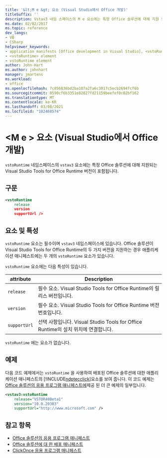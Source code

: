 ```yaml
---
title: '&lt;M e &gt; 요소 (Visual Studio에서 Office 개발)'
titleSuffix: ''
description: Vstav3 네임 스페이스의 M e 요소에는 특정 Office 솔루션에 대해 지원 되는 Visual Studio Tools for Office 런타임 버전이 포함 되어 있습니다.
ms.date: 02/02/2017
ms.topic: reference
dev_langs:
- VB
- CSharp
helpviewer_keywords:
- application manifests [Office development in Visual Studio], <vstoRuntime> element
- <vstoRuntime> element
- vstoRuntime element
author: John-Hart
ms.author: johnhart
manager: jmartens
ms.workload:
- office
ms.openlocfilehash: 7c856836bd2ba107a2fa6c3017c5ecb2694fcf6b
ms.sourcegitcommit: 8590cf6b3351e82827fd21159beefef0c02bf162
ms.translationtype: MT
ms.contentlocale: ko-KR
ms.lasthandoff: 03/08/2021
ms.locfileid: "102468574"
---
```

# <a name="ltvstoruntimegt-element-office-development-in-visual-studio"></a>&lt;M e &gt; 요소 (Visual Studio에서 Office 개발)
  `vstoRuntime` 네임스페이스의 `vstav3` 요소에는 특정 Office 솔루션에 대해 지원되는 Visual Studio Tools for Office Runtime 버전이 포함됩니다.

## <a name="syntax"></a>구문

```xml
<vstoRuntime
    release
    version
    supportUrl />
```

## <a name="elements-and-attributes"></a>요소 및 특성
 `vstoRuntime` 요소는 필수이며 `vstav3` 네임스페이스에 있습니다. Office 솔루션이 Visual Studio Tools for Office Runtime의 두 가지 버전을 지원하는 경우 애플리케이션 매니페스트에는 두 개의 `vstoRuntime` 요소가 있습니다.

 `vstoRuntime` 요소에는 다음 특성이 있습니다.

|attribute|Description|
|---------------|-----------------|
|`release`|필수 요소. Visual Studio Tools for Office Runtime의 릴리스 버전입니다.|
|`version`|필수 요소. Visual Studio Tools for Office Runtime 버전 번호입니다.|
|`supportUrl`|선택 사항입니다. Visual Studio Tools for Office Runtime의 설치 위치에 연결합니다.|

 `vstoRuntime` 에는 요소가 없습니다.

## <a name="example"></a>예제
 다음 코드 예제에서는 `vstoRuntime` 을 사용하여 배포된 Office 솔루션에 대한 애플리케이션 매니페스트의 [!INCLUDE[ndptecclick](../vsto/includes/ndptecclick-md.md)]요소를 보여 줍니다. 이 코드 예제는 [Office 솔루션의 응용 프로그램 매니페스트에](../vsto/application-manifests-for-office-solutions.md)제공 된 더 큰 예제의 일부입니다.

```xml
<vstav3:vstoRuntime
    release="VSTOR40Beta1"
    version="10.0.20303"
    supportUrl="http://www.microsoft.com" />
```

## <a name="see-also"></a>참고 항목

- [Office 솔루션의 응용 프로그램 매니페스트](../vsto/application-manifests-for-office-solutions.md)
- [Office 솔루션에 대 한 배포 매니페스트](../vsto/deployment-manifests-for-office-solutions.md)
- [ClickOnce 응용 프로그램 매니페스트](../deployment/clickonce-application-manifest.md)
